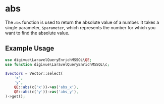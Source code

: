 # abs

The `abs` function is used to return the absolute value of a number. It takes a single parameter, `$parameter`, which
represents the number for which you want to find the absolute value.

## Example Usage

```php
use digivue\LaravelQueryEnrichMSSQL\QE;
use function digivue\LaravelQueryEnrichMSSQL\c;

$vectors = Vector::select(
    'x',
    'y',
    QE::abs(c('x'))->as('abs_x'),
    QE::abs(c('y'))->as('abs_y'),
)->get();
```